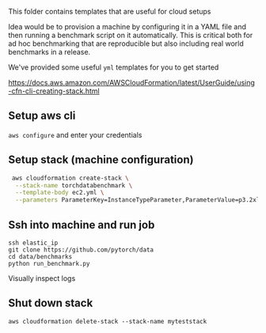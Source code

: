 This folder contains templates that are useful for cloud setups

Idea would be to provision a machine by configuring it in a YAML file and then running a benchmark script on it automatically. This is critical both for ad hoc benchmarking that are reproducible but also including real world benchmarks in a release.

We've provided some useful `yml` templates for you to get started

https://docs.aws.amazon.com/AWSCloudFormation/latest/UserGuide/using-cfn-cli-creating-stack.html

## Setup aws cli
`aws configure` and enter your credentials

## Setup stack (machine configuration)

```sh
 aws cloudformation create-stack \
  --stack-name torchdatabenchmark \
  --template-body ec2.yml \
  --parameters ParameterKey=InstanceTypeParameter,ParameterValue=p3.2xlarge ParameterKey=DiskType,ParameterValue=gp3
```

## Ssh into machine and run job 
```
ssh elastic_ip
git clone https://github.com/pytorch/data
cd data/benchmarks
python run_benchmark.py
```

Visually inspect logs

## Shut down stack

`aws cloudformation delete-stack --stack-name myteststack`

